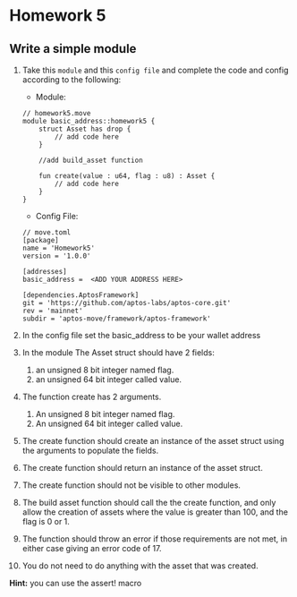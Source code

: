 # Homework 5
## Write a simple module

1. Take this ```module``` and this ```config file``` and complete the code and config according to the following:
    * Module:
    ```move
    // homework5.move
    module basic_address::homework5 {
        struct Asset has drop {
            // add code here
        }

        //add build_asset function

        fun create(value : u64, flag : u8) : Asset {
            // add code here
        }
    }
    ```
    * Config File:
    ```config
    // move.toml
    [package]
    name = 'Homework5'
    version = '1.0.0'
    
    [addresses]
    basic_address =  <ADD YOUR ADDRESS HERE>
    
    [dependencies.AptosFramework]
    git = 'https://github.com/aptos-labs/aptos-core.git'
    rev = 'mainnet'
    subdir = 'aptos-move/framework/aptos-framework'
    ```
    

2. In the config file set the basic_address to be your wallet address

3. In the module The Asset struct should have 2 fields:
    1. an unsigned 8 bit integer named flag.
    2. an unsigned 64 bit integer called value.

4. The function create has 2 arguments.
    1. An unsigned 8 bit integer named flag.
    2. An unsigned 64 bit integer called value.

5. The create function should create an instance of the asset struct using the arguments to populate the fields.

6. The create function should return an instance of the asset struct.

7. The create function should not be visible to other modules.

8. The build asset function should call the the create function, and only allow the creation of assets where the value is greater than 100, and the flag is 0 or 1.

9. The function should throw an error if those requirements are not met, in either case giving an error code of 17.

10. You do not need to do anything with the asset that was created.

**Hint:** you can use the assert! macro
